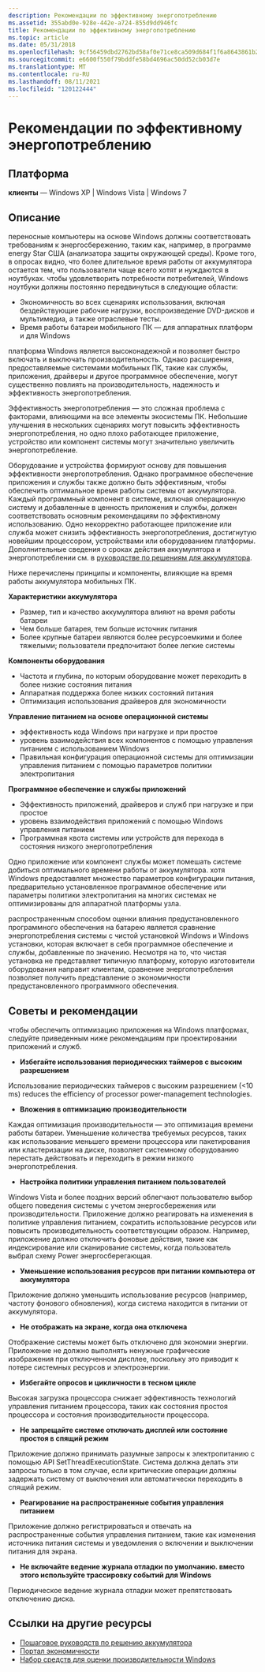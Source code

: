 ```yaml
---
description: Рекомендации по эффективному энергопотреблению
ms.assetid: 355abd0e-928e-442e-a724-855d9dd946fc
title: Рекомендации по эффективному энергопотреблению
ms.topic: article
ms.date: 05/31/2018
ms.openlocfilehash: 9cf56459dbd2762bd58af0e71ce8ca509d684f1f6a8643861b2696a7d25115ed
ms.sourcegitcommit: e6600f550f79bddfe58bd4696ac50dd52cb03d7e
ms.translationtype: MT
ms.contentlocale: ru-RU
ms.lasthandoff: 08/11/2021
ms.locfileid: "120122444"
---
```

# <a name="best-practices-for-energy-efficiency"></a>Рекомендации по эффективному энергопотреблению

## <a name="platform"></a>Платформа

 **клиенты** — Windows XP \| Windows Vista \| Windows 7  

## <a name="description"></a>Описание

переносные компьютеры на основе Windows должны соответствовать требованиям к энергосбережению, таким как, например, в программе energy Star США (анализатора защиты окружающей среды). Кроме того, в опросах видно, что более длительное время работы от аккумулятора остается тем, что пользователи чаще всего хотят и нуждаются в ноутбуках. чтобы удовлетворить потребности потребителей, Windows ноутбуки должны постоянно передвинуться в следующие области:

-   Экономичность во всех сценариях использования, включая бездействующие рабочие нагрузки, воспроизведение DVD-дисков и мультимедиа, а также отраслевые тесты.
-   Время работы батареи мобильного ПК — для аппаратных платформ и для Windows

платформа Windows является высоконадежной и позволяет быстро включать и выключать производительность. Однако расширения, предоставляемые системами мобильных ПК, такие как службы, приложения, драйверы и другое программное обеспечение, могут существенно повлиять на производительность, надежность и эффективность энергопотребления.

Эффективность энергопотребления — это сложная проблема с факторами, влияющими на все элементы экосистемы ПК. Небольшие улучшения в нескольких сценариях могут повысить эффективность энергопотребления, но одно плохо работающее приложение, устройство или компонент системы могут значительно увеличить энергопотребление.

Оборудование и устройства формируют основу для повышения эффективности энергопотребления. Однако программное обеспечение приложения и службы также должно быть эффективным, чтобы обеспечить оптимальное время работы системы от аккумулятора. Каждый программный компонент в системе, включая операционную систему и добавленные в ценность приложения и службы, должен соответствовать основным рекомендациям по эффективному использованию. Одно некорректно работающее приложение или служба может снизить эффективность энергопотребления, достигнутую новейшим процессором, устройствами или оборудованием платформы. Дополнительные сведения о сроках действия аккумулятора и энергопотреблении см. в [руководстве по решениям для аккумулятора](https://docs.microsoft.com/windows-hardware/design/component-guidelines/battery-and-charging#).

Ниже перечислены принципы и компоненты, влияющие на время работы аккумулятора мобильных ПК.

**Характеристики аккумулятора**

-   Размер, тип и качество аккумулятора влияют на время работы батареи
-   Чем больше батарея, тем больше источник питания
-   Более крупные батареи являются более ресурсоемкими и более тяжелыми; пользователи предпочитают более легкие системы

**Компоненты оборудования**

-   Частота и глубина, по которым оборудование может переходить в более низкие состояния питания
-   Аппаратная поддержка более низких состояний питания
-   Оптимизация использования драйверов для экономичности

**Управление питанием на основе операционной системы**

-   эффективность кода Windows при нагрузке и при простое
-   уровень взаимодействия всех компонентов с помощью управления питанием с использованием Windows
-   Правильная конфигурация операционной системы для оптимизации управления питанием с помощью параметров политики электропитания

**Программное обеспечение и службы приложений**

-   Эффективность приложений, драйверов и служб при нагрузке и при простое
-   уровень взаимодействия приложений с помощью Windows управления питанием
-   Программная квота системы или устройств для перехода в состояния низкого энергопотребления

Одно приложение или компонент службы может помешать системе добиться оптимального времени работы от аккумулятора. хотя Windows предоставляет множество параметров конфигурации питания, предварительно установленное программное обеспечение или параметры политики электропитания на многих системах не оптимизированы для аппаратной платформы узла.

распространенным способом оценки влияния предустановленного программного обеспечения на батарею является сравнение энергопотребления системы с чистой установкой Windows и Windows установки, которая включает в себя программное обеспечение и службы, добавленные по значению. Несмотря на то, что чистая установка не представляет типичную платформу, которую изготовители оборудования направит клиентам, сравнение энергопотребления позволяет получить представление о экономичности предустановленного программного обеспечения.

## <a name="best-practices"></a>Советы и рекомендации

чтобы обеспечить оптимизацию приложения на Windows платформах, следуйте приведенным ниже рекомендациям при проектировании приложений и служб.

-   **Избегайте использования периодических таймеров с высоким разрешением**

<dl> Использование периодических таймеров с высоким разрешением (<10 ms) reduces the efficiency of processor power-management technologies.  
</dl>

-   **Вложения в оптимизацию производительности**

<dl> Каждая оптимизация производительности — это оптимизация времени работы батареи. Уменьшение количества требуемых ресурсов, таких как использование меньшего времени процессора или пакетирования или кластеризации на диске, позволяет системному оборудованию перестать действовать и переходить в режим низкого энергопотребления.  
</dl>

-   **Настройка политики управления питанием пользователей**

<dl> Windows Vista и более поздних версий облегчают пользователю выбор общего поведения системы с учетом энергосбережения или производительности. Приложение должно реагировать на изменения в политике управления питанием, сократить использование ресурсов или повысить производительность соответствующим образом. Например, приложение должно отключить фоновые действия, такие как индексирование или сканирование системы, когда пользователь выбрал схему Power энергосберегающая.  
</dl>

-   **Уменьшение использования ресурсов при питании компьютера от аккумулятора**

<dl> Приложение должно уменьшить использование ресурсов (например, частоту фонового обновления), когда система находится в питании от аккумулятора.  
</dl>

-   **Не отображать на экране, когда она отключена**

<dl> Отображение системы может быть отключено для экономии энергии. Приложение не должно выполнять ненужные графические изображения при отключенном дисплее, поскольку это приводит к потере системных ресурсов и электроэнергии.  
</dl>

-   **Избегайте опросов и цикличности в тесном цикле**

<dl> Высокая загрузка процессора снижает эффективность технологий управления питанием процессора, таких как состояния простоя процессора и состояния производительности процессора.  
</dl>

-   **Не запрещайте системе отключать дисплей или состояние простоя в спящий режим**

<dl> Приложение должно принимать разумные запросы к электропитанию с помощью API SetThreadExecutionState. Система должна делать эти запросы только в том случае, если критические операции должны задержать систему от выключения или автоматически переходить в спящий режим.  
</dl>

-   **Реагирование на распространенные события управления питанием**

<dl> Приложение должно регистрироваться и отвечать на распространенные события управления питанием, такие как изменения источника питания системы и уведомления о включении и выключении питания для экрана.  
</dl>

-   **Не включайте ведение журнала отладки по умолчанию. вместо этого используйте трассировку событий для Windows**

<dl> Периодическое ведение журнала отладки может препятствовать отключению диска.  
</dl>

## <a name="links-to-other-resources"></a>Ссылки на другие ресурсы

-   [Пошаговое руководств по решению аккумулятора](https://docs.microsoft.com/windows-hardware/design/component-guidelines/battery-and-charging#)
-   [Портал экономичности](https://www.microsoft.com/whdc/system/pnppwr/mobilepwr.mspx)
-   [Набор средств для оценки производительности Windows](https://www.microsoft.com/whdc/system/sysperf/perftools.mspx)

 

 



